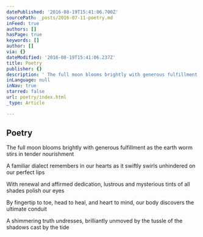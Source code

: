 ```yaml
---
datePublished: '2016-08-19T15:41:06.700Z'
sourcePath: _posts/2016-07-11-poetry.md
inFeed: true
authors: []
hasPage: true
keywords: []
author: []
via: {}
dateModified: '2016-08-19T15:41:06.237Z'
title: Poetry
publisher: {}
description: ' The full moon blooms brightly with generous fulfillment as the earth worm stirs in tender nourishment'
inLanguage: null
inNav: true
starred: false
url: poetry/index.html
_type: Article

---
```

## Poetry

The full moon blooms brightly with generous fulfillment as the earth worm stirs in tender nourishment

A familiar dialect remembers in our hearts as it swiftly swirls unhindered on our perfect lips

With renewal and affirmed dedication, lustrous and mysterious tints of all shades polish our eyes

By fingertip to toe, head to heal, and heart to mind, our body discovers the ultimate conduit

A shimmering truth undresses, brilliantly unmoved by the tussle of the shadows cast by the tide